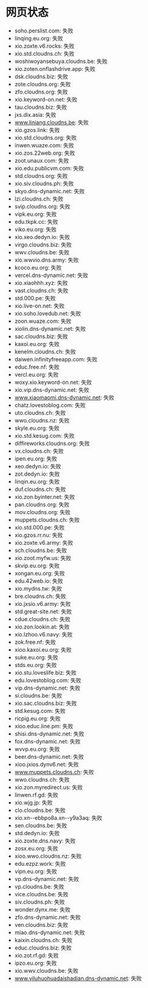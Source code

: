 # 网页状态
- soho.perslist.com: 失败
- linqing.eu.org: 失败
- xio.zoxte.v6.rocks: 失败
- xio.std.cloudns.ch: 失败
- woshiwoyansebuya.cloudns.be: 失败
- xio.zoten.onflashdrive.app: 失败
- dsk.cloudns.biz: 失败
- zote.cloudns.org: 失败
- zfo.cloudns.org: 失败
- xio.keyword-on.net: 失败
- tau.cloudns.biz: 失败
- jxs.dix.asia: 失败
- www.liniang.cloudns.be: 失败
- xio.gzos.link: 失败
- xio.std.cloudns.org: 失败
- inwen.wuaze.com: 失败
- xio.zos.22web.org: 失败
- zoot.unaux.com: 失败
- xio.edu.publicvm.com: 失败
- std.cloudns.org: 失败
- xio.siv.cloudns.ph: 失败
- skyo.dns-dynamic.net: 失败
- lzi.cloudns.ch: 失败
- svip.cloudns.org: 失败
- vipk.eu.org: 失败
- edu.tkpk.cc: 失败
- viko.eu.org: 失败
- xio.xeo.dedyn.io: 失败
- virgo.cloudns.biz: 失败
- wwv.cloudns.be: 失败
- xio.wwvio.dns.army: 失败
- kcoco.eu.org: 失败
- vercel.dns-dynamic.net: 失败
- xio.xiaohhh.xyz: 失败
- vast.cloudns.ch: 失败
- std.000.pe: 失败
- xio.live-on.net: 失败
- xio.soho.lovedub.net: 失败
- zoon.wuaze.com: 失败
- xiolin.dns-dynamic.net: 失败
- sac.cloudns.biz: 失败
- kaxoi.eu.org: 失败
- kenelm.cloudns.ch: 失败
- daiwen.infinityfreeapp.com: 失败
- educ.free.nf: 失败
- vercl.eu.org: 失败
- woxy.xio.keyword-on.net: 失败
- xio.vip.dns-dynamic.net: 失败
- www.xiaomaomi.dns-dynamic.net: 失败
- chatz.lovestoblog.com: 失败
- uto.cloudns.ch: 失败
- wwo.cloudns.nz: 失败
- skyle.eu.org: 失败
- xio.std.kesug.com: 失败
- diffireworks.cloudns.org: 失败
- vx.cloudns.ch: 失败
- ipen.eu.org: 失败
- xeo.dedyn.io: 失败
- zot.dedyn.io: 失败
- linqin.eu.org: 失败
- duf.cloudns.ch: 失败
- xio.zon.byinter.net: 失败
- pan.cloudns.org: 失败
- mov.cloudns.org: 失败
- muppets.cloudns.ch: 失败
- xio.std.000.pe: 失败
- xio.gzos.rr.nu: 失败
- xio.zoxte.v6.army: 失败
- sch.cloudns.be: 失败
- xio.zoot.myfw.us: 失败
- skvip.eu.org: 失败
- xongan.eu.org: 失败
- edu.42web.io: 失败
- xio.mydns.tw: 失败
- bre.cloudns.ch: 失败
- xio.jxsio.v6.army: 失败
- std.great-site.net: 失败
- cdue.cloudns.ch: 失败
- xio.zon.lookin.at: 失败
- xio.lzhoo.v6.navy: 失败
- zok.free.nf: 失败
- xioo.kaxoi.eu.org: 失败
- suke.eu.org: 失败
- stds.eu.org: 失败
- xio.stu.loveslife.biz: 失败
- edu.lovestoblog.com: 失败
- vip.dns-dynamic.net: 失败
- si.cloudns.be: 失败
- xio.sac.cloudns.biz: 失败
- std.kesug.com: 失败
- ricpig.eu.org: 失败
- xioo.educ.line.pm: 失败
- shisi.dns-dynamic.net: 失败
- fox.dns-dynamic.net: 失败
- wvvp.eu.org: 失败
- beer.dns-dynamic.net: 失败
- xioo.jxios.dynv6.net: 失败
- www.muppets.cloudns.ch: 失败
- wwo.cloudns.ch: 失败
- xio.zon.myredirect.us: 失败
- linwen.rf.gd: 失败
- xio.wjg.jp: 失败
- clo.cloudns.be: 失败
- xio.xn--ebbpo8a.xn--y9a3aq: 失败
- sen.cloudns.be: 失败
- std.dedyn.io: 失败
- xio.zoxte.dns.navy: 失败
- zosx.eu.org: 失败
- xioo.wwo.cloudns.nz: 失败
- edu.ezpz.work: 失败
- vipn.eu.org: 失败
- vp.dns-dynamic.net: 失败
- vp.cloudns.be: 失败
- vice.cloudns.be: 失败
- siv.cloudns.ph: 失败
- wonder.dynx.me: 失败
- zfo.dns-dynamic.net: 失败
- ven.cloudns.biz: 失败
- miao.dns-dynamic.net: 失败
- kaixin.cloudns.ch: 失败
- educ.cloudns.biz: 失败
- xio.zot.rf.gd: 失败
- ipzo.eu.org: 失败
- xio.wwv.cloudns.be: 失败
- www.yiluhuohuadaishadian.dns-dynamic.net: 失败
